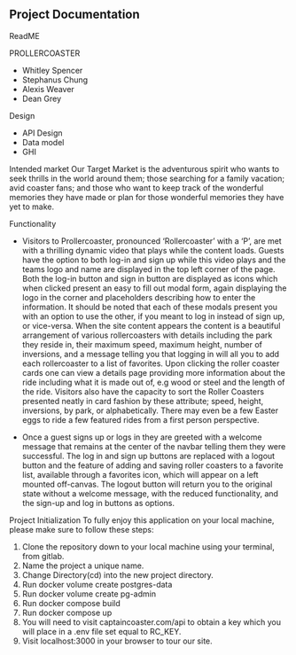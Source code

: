 ## Project Documentation

ReadME

PROLLERCOASTER

- Whitley Spencer
- Stephanus Chung
- Alexis Weaver
- Dean Grey

Design

- API Design
- Data model
- GHI

Intended market
Our Target Market is the adventurous spirit who wants to seek thrills in the world around them; those searching for a family vacation; avid coaster fans; and those who want to keep track of the wonderful memories they have made or plan for those wonderful memories they have yet to make.

Functionality

- Visitors to Prollercoaster, pronounced ‘Rollercoaster’ with a ‘P’, are met with a thrilling dynamic video that plays while the content loads. Guests have the option to both log-in and sign up while this video plays and the teams logo and name are displayed in the top left corner of the page. Both the log-in button and sign in button are displayed as icons which when clicked present an easy to fill out modal form, again displaying the logo in the corner and placeholders describing how to enter the information. It should be noted that each of these modals present you with an option to use the other, if you meant to log in instead of sign up, or vice-versa. When the site content appears the content is a beautiful arrangement of various rollercoasters with details including the park they reside in, their maximum speed, maximum height, number of inversions, and a message telling you that logging in will all you to add each rollercoaster to a list of favorites. Upon clicking the roller coaster cards one can view a details page providing more information about the ride including what it is made out of, e.g wood or steel and the length of the ride. Visitors also have the capacity to sort the Roller Coasters presented neatly in card fashion by these attribute; speed, height, inversions, by park, or alphabetically. There may even be a few Easter eggs to ride a few featured rides from a first person perspective.

- Once a guest signs up or logs in they are greeted with a welcome message that remains at the center of the navbar telling them they were successful. The log in and sign up buttons are replaced with a logout button and the feature of adding and saving roller coasters to a favorite list, available through a favorites icon, which will appear on a left mounted off-canvas. The logout button will return you to the original state without a welcome message, with the reduced functionality, and the sign-up and log in buttons as options.

Project Initialization
To fully enjoy this application on your local machine, please make sure to follow these steps:

1. Clone the repository down to your local machine using your terminal, from gitlab.
2. Name the project a unique name.
3. Change Directory(cd) into the new project directory.
4. Run docker volume create postgres-data
5. Run docker volume create pg-admin
6. Run docker compose build
7. Run docker compose up
8. You will need to visit captaincoaster.com/api to obtain a key which you will place in a .env file set equal to RC_KEY.
9. Visit localhost:3000 in your browser to tour our site.
